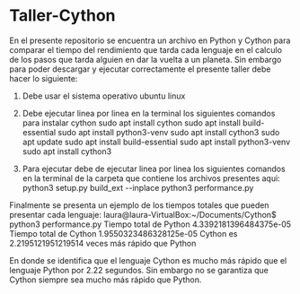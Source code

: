 # Taller-Cython


En el presente repositorio se encuentra un archivo en Python y Cython para comparar el tiempo del rendimiento que tarda cada lenguaje en el calculo
de los pasos que tarda alguien en dar la vuelta a un planeta. Sin embargo para poder descargar y ejecutar correctamente el presente taller debe hacer lo siguiente:

1. Debe usar el sistema operativo ubuntu linux

2. Debe ejecutar linea por linea en la terminal los siguientes comandos para instalar cython 
    sudo apt install cython
    sudo apt install build-essential
    sudo apt install python3-venv
    sudo apt install cython3
    sudo apt update
    sudo apt install build-essential
    sudo apt install python3-venv
    sudo apt install cython3
    
3. Para ejecutar debe de ejecutar linea por linea los siguientes comandos en la terminal de la carpeta que contiene los archivos presentes aqui:
    python3 setup.py build_ext --inplace
    python3 performance.py

Finalmente se presenta un ejemplo de los tiempos totales que pueden presentar cada lenguaje:
laura@laura-VirtualBox:~/Documents/Cython$ python3 performance.py
Tiempo total de Python 4.3392181396484375e-05
Tiempo total de Cython 1.9550323486328125e-05
Cython es 2.2195121951219514 veces más rápido que Python


En donde se identifica que el lenguaje Cython es mucho más rápido que el lenguaje Python por 2.22 segundos. Sin embargo no se garantiza que Cython siempre sea mucho
más rápido que Python.

